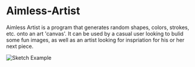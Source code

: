 # Aimless-Artist

Aimless Artist is a program that generates random shapes, colors, strokes, etc. onto an art 'canvas'. It can be used by a casual user looking to bulid some fun images, as well as an artist looking for inspriation for his or her next piece.

![Sketch Example](Saved%Images/Aimless_Artist_Sketch.png?raw=true "Sketch Example")
